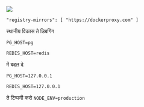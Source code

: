![](https://pub-b8db533c86124200a9d799bf3ba88099.r2.dev/2023/03/wbhiRD1.webp)

```
"registry-mirrors": [ "https://dockerproxy.com" ]
```

स्थानीय विकास ते डिबगिंग

```
PG_HOST=pg

REDIS_HOST=redis
```

में बदल दे

```
PG_HOST=127.0.0.1

REDIS_HOST=127.0.0.1

```

ते टिप्पणी करो `NODE_ENV=production`
